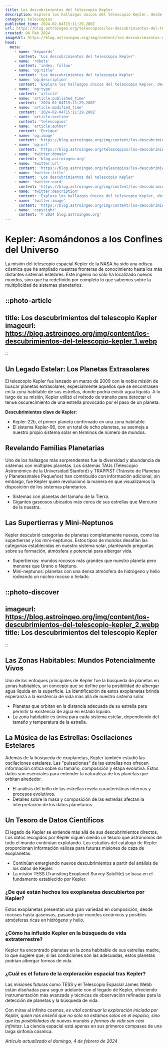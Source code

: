```yaml
---
title: Los descubrimientos del telescopio Kepler
description: Explora los hallazgos únicos del telescopio Kepler, desde exoplanetas fascinantes hasta sistemas estelares distantes. Descubre el cosmos con nosotros.
category: telescopios
published_time: 2024-02-04T15:11:29.280Z
url: https://blog.astroingeo.org/telescopios/los-descubrimientos-del-telescopio-kepler
created: 04 Feb 2024
imageUrl: https://blog.astroingeo.org/img/content/los-descubrimientos-del-telescopio-kepler_1.webp
head:
  meta:
    - name: 'keywords'
      content: 'Los descubrimientos del telescopio Kepler'
    - name: 'robots'
      content: 'index, follow'
    - name: 'og:title'
      content: 'Los descubrimientos del telescopio Kepler'
    - name: 'og:description'
      content: 'Explora los hallazgos únicos del telescopio Kepler, desde exoplanetas fascinantes hasta sistemas estelares distantes. Descubre el cosmos con nosotros.'
    - name: 'og:type'
      content: 'article'
    - name: 'article:published_time'
      content: '2024-02-04T15:11:29.280Z'
    - name: 'article:modified_time'
      content: '2024-02-04T15:11:29.280Z'
    - name: 'article:section'
      content: 'telescopios'
    - name: 'article:author'
      content: 'Enrique'
    - name: 'og:image'
      content: 'https://blog.astroingeo.org/img/content/los-descubrimientos-del-telescopio-kepler_1.webp'
    - name: 'og:url'
      content: 'https://blog.astroingeo.org/telescopios/los-descubrimientos-del-telescopio-kepler'
    - name: 'twitter:domain'
      content: 'blog.astroingeo.org'
    - name: 'twitter:url'
      content: 'https://blog.astroingeo.org/telescopios/los-descubrimientos-del-telescopio-kepler'
    - name: 'twitter:title'
      content: 'Los descubrimientos del telescopio Kepler'
    - name: 'twitter:card'
      content: 'https://blog.astroingeo.org/img/content/los-descubrimientos-del-telescopio-kepler_1.webp'
    - name: 'twitter:description'
      content: 'Explora los hallazgos únicos del telescopio Kepler, desde exoplanetas fascinantes hasta sistemas estelares distantes. Descubre el cosmos con nosotros.'
    - name: 'twitter:image'
      content: 'https://blog.astroingeo.org/img/content/los-descubrimientos-del-telescopio-kepler_1.webp'
    - name: 'copyright'
      content: '© 2024 blog.astroingeo.org'
---
```

# Kepler: Asomándonos a los Confines del Universo

La misión del telescopio espacial Kepler de la NASA ha sido una odisea cósmica que ha ampliado nuestras fronteras de conocimiento hasta los más distantes sistemas estelares. Este ingenio no solo ha localizado nuevos mundos, sino que ha redefinido por completo lo que sabemos sobre la multiplicidad de sistemas planetarios.


::photo-article
---
title: Los descubrimientos del telescopio Kepler
imageurl: https://blog.astroingeo.org/img/content/los-descubrimientos-del-telescopio-kepler_1.webp
---
::


## Un Legado Estelar: Los Planetas Extrasolares

El telescopio Kepler fue lanzado en marzo de 2009 con la noble misión de buscar planetas extrasolares, especialmente aquellos que se encontrasen en la zona habitable de sus estrellas, donde podría existir agua líquida. A lo largo de su misión, Kepler utilizó el método de tránsito para detectar el tenue oscurecimiento de una estrella provocado por el paso de un planeta.

**Descubrimientos clave de Kepler:**

- Kepler-22b, el primer planeta confirmado en una zona habitable.
- El sistema Kepler-90, con un total de ocho planetas, se asemeja a nuestro propio sistema solar en términos de número de mundos.

## Revelando Familias Planetarias

Uno de los hallazgos más sorprendentes fue la diversidad y abundancia de sistemas con múltiples planetas. Los sistemas TAUs (Telescopio Astronómico de la Universidad Stanford) y TRAPPIST (Tránsito de Planetas y Planetesimales Pequeños) han contribuido con información adicional, sin embargo, fue Kepler quien revolucionó la manera en que visualizamos la disposición de los sistemas planetarios.

- Sistemas con planetas del tamaño de la Tierra.
- Gigantes gaseosos ubicados más cerca de sus estrellas que Mercurio de la nuestra.

## Las Supertierras y Mini-Neptunos

Kepler descubrió categorías de planetas completamente nuevas, como las supertierras y los mini-neptunos. Estos tipos de mundos desafían las categorías establecidas en nuestro sistema solar, planteando preguntas sobre su formación, atmósfera y potencial para albergar vida.

- Supertierras: mundos rocosos más grandes que nuestro planeta pero menores que Urano o Neptuno.
- Mini-neptunos: planetas con una densa atmósfera de hidrógeno y helio rodeando un núcleo rocoso o helado.


::photo-discover
---
imageurl: https://blog.astroingeo.org/img/content/los-descubrimientos-del-telescopio-kepler_2.webp
title: Los descubrimientos del telescopio Kepler
---
::


## Las Zonas Habitables: Mundos Potencialmente Vivos

Uno de los enfoques principales de Kepler fue la búsqueda de planetas en zonas habitables, un concepto que se define por la posibilidad de albergar agua líquida en la superficie. La identificación de estos exoplanetas brinda esperanza a la existencia de vida más allá de nuestro sistema solar.

- Planetas que orbitan en la distancia adecuada de su estrella para permitir la existencia de agua en estado líquido.
- La zona habitable es única para cada sistema estelar, dependiendo del tamaño y temperatura de la estrella.

## La Música de las Estrellas: Oscilaciones Estelares

Además de la búsqueda de exoplanetas, Kepler también estudió las oscilaciones estelares. Las "pulsaciones" de las estrellas nos ofrecen información crítica sobre su tamaño, composición y etapa evolutiva. Estos datos son esenciales para entender la naturaleza de los planetas que orbitan alrededor.

- El análisis del brillo de las estrellas revela características internas y procesos evolutivos.
- Detalles sobre la masa y composición de las estrellas afectan la interpretación de los datos planetarios.

## Un Tesoro de Datos Científicos

El legado de Kepler se extiende más allá de sus descubrimientos directos. Los datos recogidos por Kepler siguen siendo un tesoro que astrónomos de todo el mundo continúan explotando. Los estudios del catálogo de Kepler proporcionan información valiosa para futuras misiones de caza de exoplanetas.

- Continúan emergiendo nuevos descubrimientos a partir del análisis de los datos de Kepler.
- La misión TESS (Transiting Exoplanet Survey Satellite) se basa en el fundamento establecido por Kepler.

### ¿De qué están hechos los exoplanetas descubiertos por Kepler?

Estos exoplanetas presentan una gran variedad en composición, desde rocosos hasta gaseosos, pasando por mundos oceánicos y posibles atmósferas ricas en hidrógeno y helio.

### ¿Cómo ha influido Kepler en la búsqueda de vida extraterrestre?

Kepler ha encontrado planetas en la zona habitable de sus estrellas madre, lo que sugiere que, si las condiciones son las adecuadas, estos planetas podrían albergar formas de vida.

### ¿Cuál es el futuro de la exploración espacial tras Kepler?

Las misiones futuras como TESS y el Telescopio Espacial James Webb están diseñadas para seguir adelante con el legado de Kepler, ofreciendo instrumentación más avanzada y técnicas de observación refinadas para la detección de planetas y la búsqueda de vida.

Con miras al infinito cosmos, *es vital continuar la exploración iniciada por Kepler, quien nos enseñó que no solo no estamos solos en el espacio, sino que las posibilidades de nuevos mundos y formas de vida son casi infinitas*. La ciencia espacial está apenas en sus primeros compases de una larga sinfonía cósmica.

_Artículo actualizado el domingo, 4 de febrero de 2024_